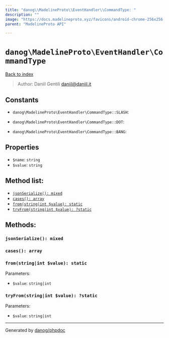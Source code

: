 ```yaml
---
title: "danog\\MadelineProto\\EventHandler\\CommandType: "
description: ""
image: "https://docs.madelineproto.xyz/favicons/android-chrome-256x256.png"
parent: "MadelineProto API"

---
```

# `danog\MadelineProto\EventHandler\CommandType`
[Back to index](../../../index.html)

> Author: Daniil Gentili <daniil@daniil.it>  
  

  




## Constants
* `danog\MadelineProto\EventHandler\CommandType::SLASH`: 

* `danog\MadelineProto\EventHandler\CommandType::DOT`: 

* `danog\MadelineProto\EventHandler\CommandType::BANG`: 

## Properties
* `$name`: `string` 
* `$value`: `string` 

## Method list:
* [`jsonSerialize(): mixed`](#jsonserialize-mixed)
* [`cases(): array`](#cases-array)
* [`from(string|int $value): static`](#from-string-int-value-static)
* [`tryFrom(string|int $value): ?static`](#tryfrom-string-int-value-static)

## Methods:
### `jsonSerialize(): mixed`





### `cases(): array`





### `from(string|int $value): static`




Parameters:

* `$value`: `string|int`   



### `tryFrom(string|int $value): ?static`




Parameters:

* `$value`: `string|int`   



---
Generated by [danog/phpdoc](https://phpdoc.daniil.it)
